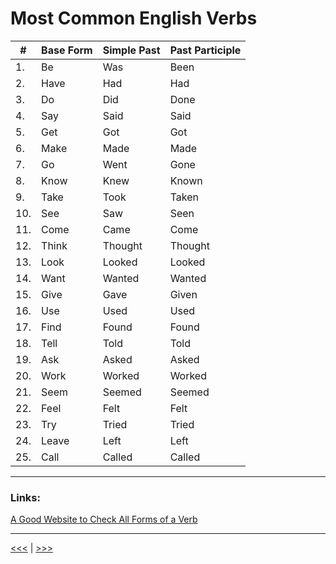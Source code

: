 # Most Common English Verbs

| #   | Base Form | Simple Past | Past Participle |
| --- | --------- | ----------- | --------------- |
| 1.  | Be        | Was         | Been            |
| 2.  | Have      | Had         | Had             |
| 3.  | Do        | Did         | Done            |
| 4.  | Say       | Said        | Said            |
| 5.  | Get       | Got         | Got             |
| 6.  | Make      | Made        | Made            |
| 7.  | Go        | Went        | Gone            |
| 8.  | Know      | Knew        | Known           |
| 9.  | Take      | Took        | Taken           |
| 10. | See       | Saw         | Seen            |
| 11. | Come      | Came        | Come            |
| 12. | Think     | Thought     | Thought         |
| 13. | Look      | Looked      | Looked          |
| 14. | Want      | Wanted      | Wanted          |
| 15. | Give      | Gave        | Given           |
| 16. | Use       | Used        | Used            |
| 17. | Find      | Found       | Found           |
| 18. | Tell      | Told        | Told            |
| 19. | Ask       | Asked       | Asked           |
| 20. | Work      | Worked      | Worked          |
| 21. | Seem      | Seemed      | Seemed          |
| 22. | Feel      | Felt        | Felt            |
| 23. | Try       | Tried       | Tried           |
| 24. | Leave     | Left        | Left            |
| 25. | Call      | Called      | Called          |

---

### Links:

[A Good Website to Check All Forms of a Verb](https://english-abc.ru/three-forms-verb/get)

---

[<<<](./RegularIrregularVerbs.md) | [>>>](./PresentSimple.md)
